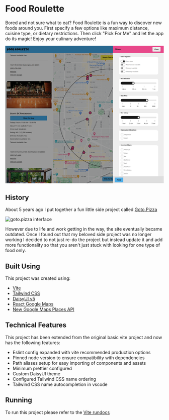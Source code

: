 # Food Roulette

Bored and not sure what to eat? Food Roulette is a fun way to discover new foods around you. First specify a few options like maximum distance, cuisine type, or dietary restrictions. Then click "Pick For Me" and let the app do its magic! Enjoy your culinary adventure!

![food roulette interface](https://raw.githubusercontent.com/github-bdem/food-roulette/master/public/food-roulette.png)

## History

About 5 years ago I put together a fun little side project called [Goto.Pizza](https://github.com/github-bdem/goto.pizza)

![goto.pizza interface](https://raw.githubusercontent.com/github-bdem/goto.pizza/master/public/screenshot.png)

However due to life and work getting in the way, the site eventually became outdated. Once I found out that my beloved side project was no longer working I decided to not just re-do the project but instead update it and add more functionality so that you aren't just stuck with looking for one type of food only.

## Built Using

This project was created using:

- [Vite](https://vite.dev/)
- [Tailwind CSS](https://tailwindcss.com/)
- [DaisyUI v5](https://daisyui.com/)
- [React Google Maps](https://visgl.github.io/react-google-maps/)
- [New Google Maps Places API](https://developers.google.com/maps/documentation/places/web-service/nearby-search)

## Technical Features

This project has been extended from the original basic vite project and now has the following features:

- Eslint config expanded with vite recommended production options
- Pinned node version to ensure compatibility with dependencies
- Path aliases setup for easy importing of components and assets
- Minimum prettier configured
- Custom DaisyUI theme
- Configured Tailwind CSS name ordering
- Tailwind CSS name autocompletion in vscode

## Running

To run this project please refer to the [Vite rundocs](https://vite.dev/guide/)
